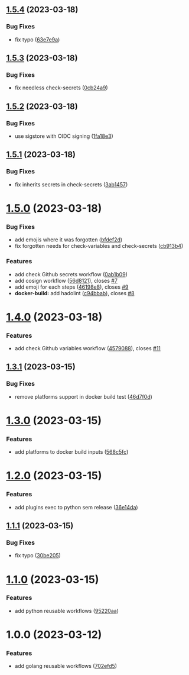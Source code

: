 ## [1.5.4](https://github.com/thibaultserti/gh-actions-reusable-workflows/compare/v1.5.3...v1.5.4) (2023-03-18)


### Bug Fixes

* fix typo ([63e7e9a](https://github.com/thibaultserti/gh-actions-reusable-workflows/commit/63e7e9ad65147263b2c6696efe44ec3e726366cf))

## [1.5.3](https://github.com/thibaultserti/gh-actions-reusable-workflows/compare/v1.5.2...v1.5.3) (2023-03-18)


### Bug Fixes

* fix needless check-secrets ([0cb24a9](https://github.com/thibaultserti/gh-actions-reusable-workflows/commit/0cb24a93e76c0ff890bfe80e15ed5b8e1e2045c9))

## [1.5.2](https://github.com/thibaultserti/gh-actions-reusable-workflows/compare/v1.5.1...v1.5.2) (2023-03-18)


### Bug Fixes

* use sigstore with OIDC signing ([1fa18e3](https://github.com/thibaultserti/gh-actions-reusable-workflows/commit/1fa18e3e4ecd5402567519062e184e709d8b61c2))

## [1.5.1](https://github.com/thibaultserti/gh-actions-reusable-workflows/compare/v1.5.0...v1.5.1) (2023-03-18)


### Bug Fixes

* fix inherits secrets in check-secrets ([3ab1457](https://github.com/thibaultserti/gh-actions-reusable-workflows/commit/3ab14576093ec8f0d9fcb81a8002f9e70dd37e49))

# [1.5.0](https://github.com/thibaultserti/gh-actions-reusable-workflows/compare/v1.4.0...v1.5.0) (2023-03-18)


### Bug Fixes

* add emojis where it was forgotten ([bfdef2d](https://github.com/thibaultserti/gh-actions-reusable-workflows/commit/bfdef2dc79eccdfad2e08d565021094689dfbe62))
* fix forgotten needs for check-variables and check-secrets ([cb913b4](https://github.com/thibaultserti/gh-actions-reusable-workflows/commit/cb913b4e1a447ec99b004ff570e031a482169a51))


### Features

* add check Github secrets workflow ([0ab1b09](https://github.com/thibaultserti/gh-actions-reusable-workflows/commit/0ab1b0961fc8f5d02a0138524bd90d209b1cd030))
* add cosign workflow ([56d8121](https://github.com/thibaultserti/gh-actions-reusable-workflows/commit/56d8121d94a0101a748616ee6bdd7d433574e9bd)), closes [#7](https://github.com/thibaultserti/gh-actions-reusable-workflows/issues/7)
* add emoji for each steps ([46198e8](https://github.com/thibaultserti/gh-actions-reusable-workflows/commit/46198e8b60fd5351f0ed120432f6683a59fedd5f)), closes [#9](https://github.com/thibaultserti/gh-actions-reusable-workflows/issues/9)
* **docker-build:** add hadolint ([c94bbab](https://github.com/thibaultserti/gh-actions-reusable-workflows/commit/c94bbabb4eacfe2afccc54aa5a9c416ea777822d)), closes [#8](https://github.com/thibaultserti/gh-actions-reusable-workflows/issues/8)

# [1.4.0](https://github.com/thibaultserti/gh-actions-reusable-workflows/compare/v1.3.1...v1.4.0) (2023-03-18)


### Features

* add check Github variables workflow ([4579088](https://github.com/thibaultserti/gh-actions-reusable-workflows/commit/4579088163d2fc96d69496afaedd427e6c030e68)), closes [#11](https://github.com/thibaultserti/gh-actions-reusable-workflows/issues/11)

## [1.3.1](https://github.com/thibaultserti/gh-actions-reusable-workflows/compare/v1.3.0...v1.3.1) (2023-03-15)


### Bug Fixes

* remove platforms support in docker build test ([46d7f0d](https://github.com/thibaultserti/gh-actions-reusable-workflows/commit/46d7f0d123bd182de751754b3138b5ebc7e411c5))

# [1.3.0](https://github.com/thibaultserti/gh-actions-reusable-workflows/compare/v1.2.0...v1.3.0) (2023-03-15)


### Features

* add platforms to docker build inputs ([568c5fc](https://github.com/thibaultserti/gh-actions-reusable-workflows/commit/568c5fc2c85c072872fed7adc2c73ae561829ddd))

# [1.2.0](https://github.com/thibaultserti/gh-actions-reusable-workflows/compare/v1.1.1...v1.2.0) (2023-03-15)


### Features

* add plugins exec to python sem release ([36e14da](https://github.com/thibaultserti/gh-actions-reusable-workflows/commit/36e14dac08c9dcabc55c83d18642a3f7e8c5831b))

## [1.1.1](https://github.com/thibaultserti/gh-actions-reusable-workflows/compare/v1.1.0...v1.1.1) (2023-03-15)


### Bug Fixes

* fix typo ([30be205](https://github.com/thibaultserti/gh-actions-reusable-workflows/commit/30be205c901f401e80b3e901e3b98f2611b7535f))

# [1.1.0](https://github.com/thibaultserti/gh-actions-reusable-workflows/compare/v1.0.0...v1.1.0) (2023-03-15)


### Features

* add python reusable workflows ([95220aa](https://github.com/thibaultserti/gh-actions-reusable-workflows/commit/95220aad44f3ba854812f0f17a23af5ba81a1c0b))

# 1.0.0 (2023-03-12)


### Features

* add golang reusable workflows ([702efd5](https://github.com/thibaultserti/gh-actions-reusable-workflows/commit/702efd57053f35e5aca59af7e92afb2ee7bb821e))
